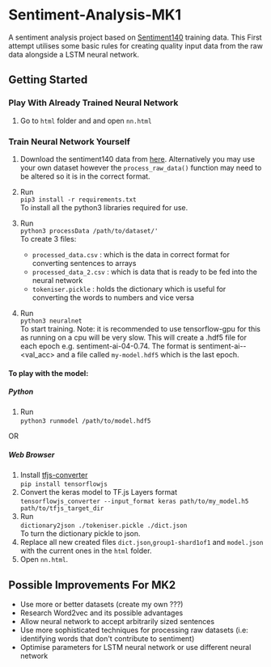 # Sentiment-Analysis-MK1
A sentiment analysis project based on [Sentiment140](http://help.sentiment140.com/for-students) training data. This First attempt utilises some basic rules for creating quality input data from the raw data alongside a LSTM neural network.

## Getting Started

### Play With Already Trained Neural Network

1. Go to `html` folder and and open `nn.html`

### Train Neural Network Yourself

1. Download the sentiment140 data from [here](http://help.sentiment140.com/for-students). Alternatively you may use your own dataset however the `process_raw_data()` function may need to be altered so it is in the correct format.

2. Run  
   `pip3 install -r requirements.txt`  
   To install all the python3 libraries required for use. 

3. Run  
  `python3 processData /path/to/dataset/'`  
   To create 3 files:
   * `processed_data.csv` : which is the data in correct format for converting sentences to arrays
   * `processed_data_2.csv` : which is data that is ready to be fed into the neural network
   * `tokeniser.pickle` : holds the dictionary which is useful for converting the words to numbers and vice versa
 
4. Run  
   `python3 neuralnet`  
   To start training. Note: it is recommended to use tensorflow-gpu for this as running on a cpu will be very slow. This will           create a .hdf5 file for each epoch e.g. sentiment-ai-04-0.74. The format is sentiment-ai-<epoch>-<val_acc> and a file called `my-model.hdf5` which is the last epoch. 

#### To play with the model:
   ##### Python
   1. Run  
      `python3 runmodel /path/to/model.hdf5`
   
   OR
   ##### Web Browser
   1. Install [tfjs-converter](https://github.com/tensorflow/tfjs-converter)  
      `pip install tensorflowjs` 
   2. Convert the keras model to TF.js Layers format  
     `tensorflowjs_converter --input_format keras path/to/my_model.h5 path/to/tfjs_target_dir`
   3. Run  
     `dictionary2json ./tokeniser.pickle ./dict.json`  
      To turn the dictionary pickle to json.
   4. Replace all new created files `dict.json`,`group1-shard1of1` and `model.json` with the current ones in the `html` folder.
   5. Open `nn.html`.

## Possible Improvements For MK2

+ Use more or better datasets (create my own ???)
+ Research Word2vec and its possible advantages 
+ Allow neural network to accept arbitrarily sized sentences
+ Use more sophisticated techniques for processing raw datasets (i.e: identifying words that don't contribute to sentiment)
+ Optimise parameters for LSTM neural network or use different neural network

